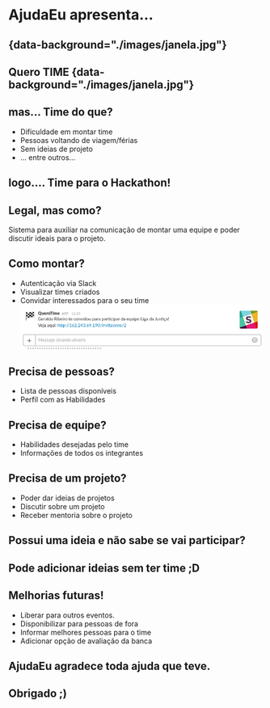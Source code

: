 # AjudaEu apresenta...

##  {data-background="./images/janela.jpg"}

## Quero TIME {data-background="./images/janela.jpg"}

## mas... Time do que?

- Dificuldade em montar time
- Pessoas voltando de viagem/férias
- Sem ideias de projeto
- ... entre outros...

## logo.... Time para o Hackathon!

## Legal, mas como?

Sistema para auxiliar na comunicação de montar uma equipe e poder discutir ideais para o projeto.

## Como montar?

- Autenticação via Slack
- Visualizar times criados
- Convidar interessados para o seu time
![img](./images/slack_invitation.png)

## Precisa de pessoas?

- Lista de pessoas disponíveis
- Perfil com as Habilidades

## Precisa de equipe?

- Habilidades desejadas pelo time
- Informações de todos os integrantes

## Precisa de um projeto?

- Poder dar ideias de projetos
- Discutir sobre um projeto
- Receber mentoria sobre o projeto

## Possui uma ideia e não sabe se vai participar?

## Pode adicionar ideias sem ter time ;D

## Melhorias futuras!

- Liberar para outros eventos.
- Disponibilizar para pessoas de fora
- Informar melhores pessoas para o time
- Adicionar opção de avaliação da banca

## AjudaEu agradece toda ajuda que teve.

## Obrigado ;)
